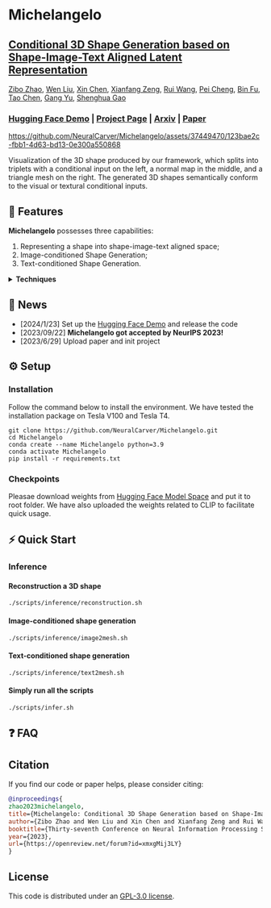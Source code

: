 # Michelangelo

## [Conditional 3D Shape Generation based on Shape-Image-Text Aligned Latent Representation](https://neuralcarver.github.io/michelangelo)<br/>
[Zibo Zhao](https://github.com/Maikouuu),
[Wen Liu](https://github.com/StevenLiuWen),
[Xin Chen](https://chenxin.tech/),
[Xianfang Zeng](https://neuralcarver.github.io/michelangelo),
[Rui Wang](https://neuralcarver.github.io/michelangelo),
[Pei Cheng](https://neuralcarver.github.io/michelangelo),
[Bin Fu](https://neuralcarver.github.io/michelangelo),
[Tao Chen](https://eetchen.github.io),
[Gang Yu](https://www.skicyyu.org),
[Shenghua Gao](https://sist.shanghaitech.edu.cn/sist_en/2020/0814/c7582a54772/page.htm)<br/>
### [Hugging Face Demo](https://huggingface.co/spaces/Maikou/Michelangelo) | [Project Page](https://neuralcarver.github.io/michelangelo/) | [Arxiv](https://arxiv.org/abs/2306.17115) | [Paper](https://neuralcarver.github.io/michelangelo/static/paper.pdf)<br/>

https://github.com/NeuralCarver/Michelangelo/assets/37449470/123bae2c-fbb1-4d63-bd13-0e300a550868

Visualization of the 3D shape produced by our framework, which splits into triplets with a conditional input on the left, a normal map in the middle, and a triangle mesh on the right. The generated 3D shapes semantically conform to the visual or textural conditional inputs.<br/>

## 🔆 Features
**Michelangelo** possesses three capabilities: 

1. Representing a shape into shape-image-text aligned space;
2. Image-conditioned Shape Generation;
3. Text-conditioned Shape Generation.

<details>
  <summary><b> Techniques </b></summary>

We present a novel _alignment-before-generation_ approach to tackle the challenging task of generating general 3D shapes based on 2D images or texts. Directly learning a conditional generative model from images or texts to 3D shapes is prone to producing inconsistent results with the conditions because 3D shapes have an additional dimension whose distribution significantly differs from that of 2D images and texts. To bridge the domain gap among the three modalities and facilitate multi-modal-conditioned 3D shape generation, we explore representing 3D shapes in a shape-image-text-aligned space. Our framework comprises two models: a Shape-Image-Text-Aligned Variational Auto-Encoder (SITA-VAE) and a conditional Aligned Shape Latent Diffusion Model (ASLDM). The former model encodes the 3D shapes into the shape latent space aligned to the image and text and reconstructs the fine-grained 3D neural fields corresponding to given shape embeddings via the transformer-based decoder. The latter model learns a probabilistic mapping function from the image or text space to the latent shape space. Our extensive experiments demonstrate that our proposed approach can generate higher-quality and more diverse 3D shapes that better semantically conform to the visual or textural conditional inputs, validating the effectiveness of the shape-image-text-aligned space for cross-modality 3D shape generation.

![newnetwork](https://github.com/NeuralCarver/Michelangelo/assets/16475892/d5231fb7-7768-45ee-92e1-3599a4c43a2c)
</details>

## 📰 News
- [2024/1/23] Set up the <a href="https://huggingface.co/spaces/Maikou/Michelangelo">Hugging Face Demo</a> and release the code
- [2023/09/22] **Michelangelo got accepted by NeurIPS 2023!**
- [2023/6/29] Upload paper and init project

## ⚙️ Setup

### Installation
Follow the command below to install the environment. We have tested the installation package on Tesla V100 and Tesla T4. 
```
git clone https://github.com/NeuralCarver/Michelangelo.git
cd Michelangelo
conda create --name Michelangelo python=3.9
conda activate Michelangelo 
pip install -r requirements.txt
```

### Checkpoints
Pleasae download weights from <a href="https://huggingface.co/Maikou/Michelangelo/tree/main/checkpoints">Hugging Face Model Space</a> and put it to root folder. We have also uploaded the weights related to CLIP to facilitate quick usage.

## ⚡ Quick Start

### Inference

#### Reconstruction a 3D shape
```
./scripts/inference/reconstruction.sh
```

#### Image-conditioned shape generation
```
./scripts/inference/image2mesh.sh
```

#### Text-conditioned shape generation
```
./scripts/inference/text2mesh.sh
```

#### Simply run all the scripts
```
./scripts/infer.sh
```


## ❓ FAQ

## Citation

If you find our code or paper helps, please consider citing:

```bibtex
@inproceedings{
zhao2023michelangelo,
title={Michelangelo: Conditional 3D Shape Generation based on Shape-Image-Text Aligned Latent Representation},
author={Zibo Zhao and Wen Liu and Xin Chen and Xianfang Zeng and Rui Wang and Pei Cheng and BIN FU and Tao Chen and Gang YU and Shenghua Gao},
booktitle={Thirty-seventh Conference on Neural Information Processing Systems},
year={2023},
url={https://openreview.net/forum?id=xmxgMij3LY}
}
```

## License

This code is distributed under an [GPL-3.0 license](LICENSE).

